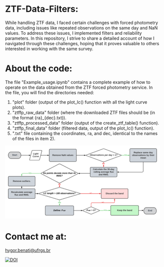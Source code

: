 # ZTF-Data-Filters:
While handling ZTF data, I faced certain challenges with forced photometry data, including issues like repeated observations on the same day and NaN values. To address these issues, I implemented filters and reliability parameters. In this repository, I strive to share a detailed account of how I navigated through these challenges, hoping that it proves valuable to others interested in working with the same survey.

# About the code:
The file "Example_usage.ipynb" contains a complete example of how to operate on the data obtained from the ZTF forced photometry service. In the file, you will find the directories needed:

1) "plot" folder (output of the plot_lc() function with all the light curve plots).
2) "ztffp_raw_data" folder (where the downloaded ZTF files should be (in the format {ra}_{dec}.txt)).
3) "ztffp_processed_data" folder (output of the create_ztf_table() function).
4) "ztffp_final_data" folder (filtered data, output of the plot_lc() function).
5) ".txt" file containing the coordinates, ra, and dec, identical to the names of the files in item 2).
  
![Alt text](codeflowchart.png)


# Contact me at:
hygor.benati@ufrgs.br

[![DOI](https://zenodo.org/badge/746263724.svg)](https://zenodo.org/doi/10.5281/zenodo.10602736)
